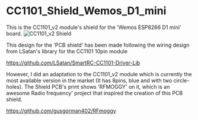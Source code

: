 # CC1101_Shield_Wemos_D1_mini

This is the CC1101_v2 module's shield for the 'Wemos ESP8266 D1 mini' board. 
![CC1101_v2 Shield](CC1101_Shield_Wemos_D1_mini/blob/main/PCB_CC1101_finished-pic.PNG)


This design for the 'PCB shield' has been made following the wiring design from LSatan's library for the CC1101 10pin module 

https://github.com/LSatan/SmartRC-CC1101-Driver-Lib 

However, I did an adaptation to the CC1101_v2 module which is currently the most available version in the market (It has 8pins, blue and with two circle-holes).
The Shield PCB's print shows 'RFMOGGY' on it, which is an awesome Radio frequency' project that inspired the creation of this PCB shield.

https://github.com/gusgorman402/RFmoggy 


